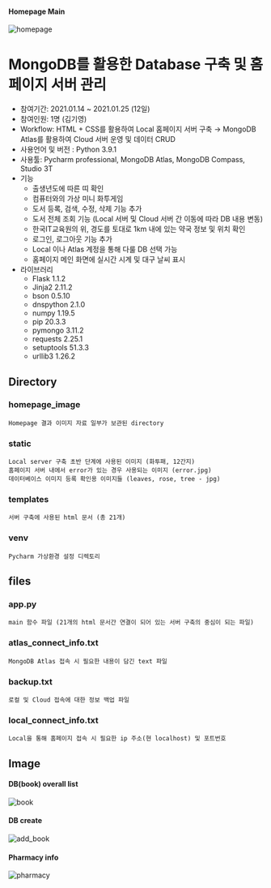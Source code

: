 #### Homepage Main
![homepage](https://user-images.githubusercontent.com/74335601/109770069-6c328980-7c3e-11eb-8b65-100e64bbc27e.png)

# MongoDB를 활용한 Database 구축 및 홈페이지 서버 관리
- 참여기간: 2021.01.14 ~ 2021.01.25 (12일)
- 참여인원: 1명 (김기영)
- Workflow: HTML + CSS를 활용하여 Local 홈페이지 서버 구축 → MongoDB Atlas를 활용하여 Cloud 서버 운영 및 데이터 CRUD
- 사용언어 및 버전 : Python 3.9.1
- 사용툴: Pycharm professional, MongoDB Atlas, MongoDB Compass, Studio 3T
- 기능
	+ 출생년도에 따른 띠 확인
	+ 컴퓨터와의 가상 미니 화투게임
	+ 도서 등록, 검색, 수정, 삭제 기능 추가
	+ 도서 전체 조회 기능 (Local 서버 및 Cloud 서버 간 이동에 따라 DB 내용 변동)
	+ 한국IT교육원의 위, 경도를 토대로 1km 내에 있는 약국 정보 및 위치 확인
	+ 로그인, 로그아웃 기능 추가
	+ Local 이나 Atlas 계정을 통해 다룰 DB 선택 가능
	+ 홈페이지 메인 화면에 실시간 시계 및 대구 날씨 표시
- 라이브러리
    - Flask 1.1.2
    - Jinja2 2.11.2
    - bson 0.5.10
	- dnspython 2.1.0
	- numpy 1.19.5
	- pip 20.3.3
	- pymongo 3.11.2
	- requests 2.25.1
	- setuptools 51.3.3
	- urllib3 1.26.2

## Directory
### homepage_image
    Homepage 결과 이미지 자료 일부가 보관된 directory

### static
    Local server 구축 초반 단계에 사용된 이미지 (화투패, 12간지)
	홈페이지 서버 내에서 error가 있는 경우 사용되는 이미지 (error.jpg)
	데이터베이스 이미지 등록 확인용 이미지들 (leaves, rose, tree - jpg)

### templates
	서버 구축에 사용된 html 문서 (총 21개)

### venv
	Pycharm 가상환경 설정 디렉토리

## files
### app.py
	main 함수 파일 (21개의 html 문서간 연결이 되어 있는 서버 구축의 중심이 되는 파일)

### atlas_connect_info.txt
	MongoDB Atlas 접속 시 필요한 내용이 담긴 text 파일
	
### backup.txt
	로컬 및 Cloud 접속에 대한 정보 백업 파일
	
### local_connect_info.txt
	Local을 통해 홈페이지 접속 시 필요한 ip 주소(현 localhost) 및 포트번호


## Image
#### DB(book) overall list
![book](https://user-images.githubusercontent.com/74335601/109770111-7ce2ff80-7c3e-11eb-9db1-1fddbd07c2d2.png)
#### DB create
![add_book](https://user-images.githubusercontent.com/74335601/109770137-84a2a400-7c3e-11eb-981b-d96b7ceed8ac.png)
#### Pharmacy info
![pharmacy](https://user-images.githubusercontent.com/74335601/109767963-9f274e00-7c3b-11eb-82d3-0aa5bcf8a00e.png)
